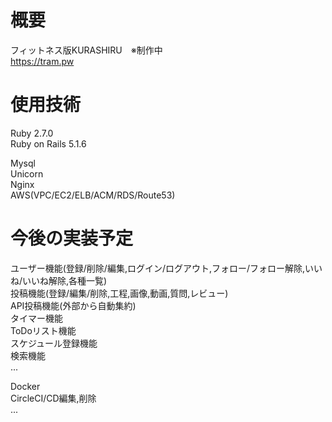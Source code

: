 # 概要

フィットネス版KURASHIRU　※制作中  
https://tram.pw

# 使用技術

Ruby 2.7.0  
Ruby on Rails 5.1.6  

Mysql  
Unicorn  
Nginx  
AWS(VPC/EC2/ELB/ACM/RDS/Route53)  

# 今後の実装予定

ユーザー機能(登録/削除/編集,ログイン/ログアウト,フォロー/フォロー解除,いいね/いいね解除,各種一覧)  
投稿機能(登録/編集/削除,工程,画像,動画,質問,レビュー)  
API投稿機能(外部から自動集約)  
タイマー機能  
ToDoリスト機能  
スケジュール登録機能  
検索機能  
...  

Docker  
CircleCI/CD編集,削除  
...  
